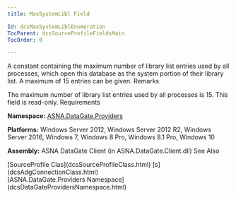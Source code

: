 ```yaml
---
title: MaxSystemLibl Field

Id: dcsMaxSystemLiblEnumeration
TocParent: dcsSourceProfileFieldsMain
TocOrder: 0

---
```


A constant containing the maximum number of library list entries used by all processes, which open this database as the system portion of their library list. A maximum of 15 entries can be given.
Remarks

<span>The maximum number of library list entries used by all processes is 15. This field is read-only.</span> 
Requirements

**Namespace:** [ ASNA.DataGate.Providers](dcsDataGateProvidersNamespace.html) 

**Platforms:** Windows Server 2012, Windows Server 2012 R2, Windows Server 2016, Windows 7, Windows 8 Pro, Windows 8.1 Pro, Windows 10

**Assembly:** ASNA DataGate Client (in ASNA.DataGate.Client.dll)
See Also

<dl />
      <span>
        [SourceProfile Clas](dcsSourceProfileClass.html)
        [s](dcsAdgConnectionClass.html)
      </span>
      <br />
      [ASNA.DataGate.Providers Namespace](dcsDataGateProvidersNamespace.html)

